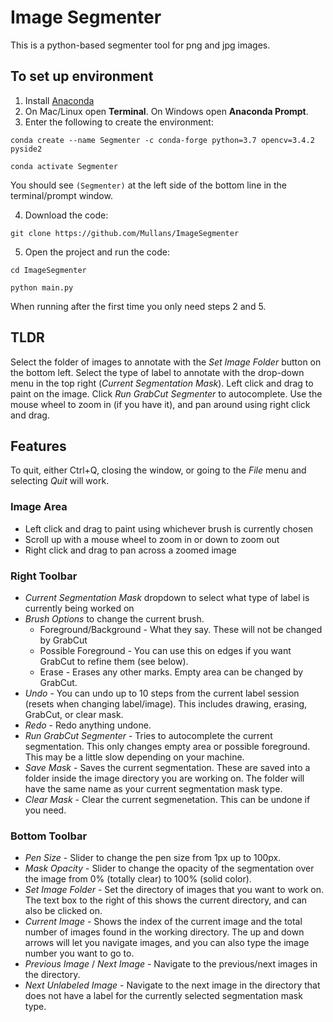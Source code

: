 # Image Segmenter

This is a python-based segmenter tool for png and jpg images.

## To set up environment
1. Install [Anaconda](https://www.anaconda.com/distribution/#download-section)
2. On Mac/Linux open **Terminal**. On Windows open **Anaconda Prompt**.
3. Enter the following to create the environment:

```
conda create --name Segmenter -c conda-forge python=3.7 opencv=3.4.2 pyside2
    
conda activate Segmenter
```

You should see `(Segmenter)` at the left side of the bottom line in the terminal/prompt window.

4. Download the code:
```
git clone https://github.com/Mullans/ImageSegmenter
```    
5. Open the project and run the code:
```
cd ImageSegmenter
    
python main.py
```
When running after the first time you only need steps 2 and 5.


## TLDR

Select the folder of images to annotate with the *Set Image Folder* button on the bottom left. Select the type of label to annotate with the drop-down menu in the top right (*Current Segmentation Mask*). Left click and drag to paint on the image. Click *Run GrabCut Segmenter* to autocomplete. Use the mouse wheel to zoom in (if you have it), and pan around using right click and drag. 

## Features

To quit, either Ctrl+Q, closing the window, or going to the *File* menu and selecting *Quit* will work.

### Image Area
* Left click and drag to paint using whichever brush is currently chosen
* Scroll up with a mouse wheel to zoom in or down to zoom out
* Right click and drag to pan across a zoomed image

### Right Toolbar
* *Current Segmentation Mask* dropdown to select what type of label is currently being worked on
* *Brush Options* to change the current brush.
    * Foreground/Background - What they say. These will not be changed by GrabCut
    * Possible Foreground - You can use this on edges if you want GrabCut to refine them (see below). 
    * Erase - Erases any other marks. Empty area can be changed by GrabCut.
* *Undo* - You can undo up to 10 steps from the current label session (resets when changing label/image). This includes drawing, erasing, GrabCut, or clear mask.
* *Redo* - Redo anything undone.
* *Run GrabCut Segmenter* - Tries to autocomplete the current segmentation. This only changes empty area or possible foreground. This may be a little slow depending on your machine.
* *Save Mask* - Saves the current segmentation. These are saved into a folder inside the image directory you are working on. The folder will have the same name as your current segmentation mask type.
* *Clear Mask* - Clear the current segmenetation. This can be undone if you need.

### Bottom Toolbar
* *Pen Size* - Slider to change the pen size from 1px up to 100px.
* *Mask Opacity* - Slider to change the opacity of the segmentation over the image from 0% (totally clear) to 100% (solid color). 
* *Set Image Folder* - Set the directory of images that you want to work on. The text box to the right of this shows the current directory, and can also be clicked on.
* *Current Image* - Shows the index of the current image and the total number of images found in the working directory. The up and down arrows will let you navigate images, and you can also type the image number you want to go to.
* *Previous Image* / *Next Image* - Navigate to the previous/next images in the directory.
* *Next Unlabeled Image* - Navigate to the next image in the directory that does not have a label for the currently selected segmentation mask type.
